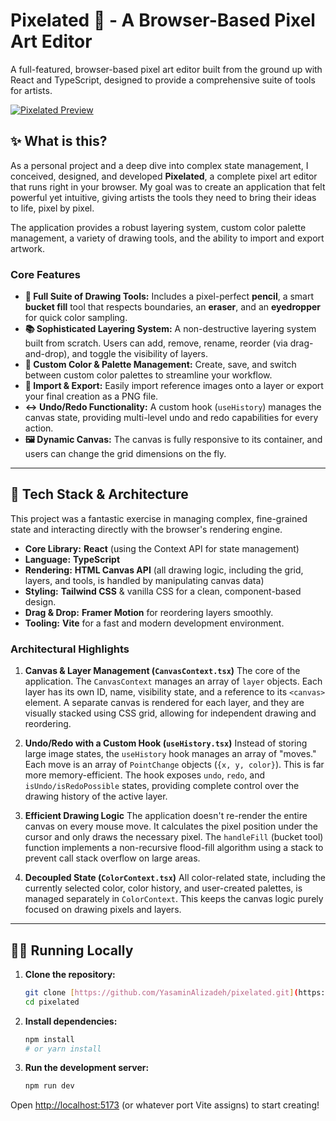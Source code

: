 # Pixelated 🎨 - A Browser-Based Pixel Art Editor

A full-featured, browser-based pixel art editor built from the ground up with React and TypeScript, designed to provide a comprehensive suite of tools for artists.

[![Pixelated Preview](https://i.postimg.cc/zBFbdwvb/Screenshot-2025-09-22-114921.png)](https://postimg.cc/sQ1gxhps)

## ✨ What is this?

As a personal project and a deep dive into complex state management, I conceived, designed, and developed **Pixelated**, a complete pixel art editor that runs right in your browser. My goal was to create an application that felt powerful yet intuitive, giving artists the tools they need to bring their ideas to life, pixel by pixel.

The application provides a robust layering system, custom color palette management, a variety of drawing tools, and the ability to import and export artwork.

### Core Features

* **🎨 Full Suite of Drawing Tools:** Includes a pixel-perfect **pencil**, a smart **bucket fill** tool that respects boundaries, an **eraser**, and an **eyedropper** for quick color sampling.
* **📚 Sophisticated Layering System:** A non-destructive layering system built from scratch. Users can add, remove, rename, reorder (via drag-and-drop), and toggle the visibility of layers.
* **🎨 Custom Color & Palette Management:** Create, save, and switch between custom color palettes to streamline your workflow.
* **💾 Import & Export:** Easily import reference images onto a layer or export your final creation as a PNG file.
* **↔️ Undo/Redo Functionality:** A custom hook (`useHistory`) manages the canvas state, providing multi-level undo and redo capabilities for every action.
* **🖼️ Dynamic Canvas:** The canvas is fully responsive to its container, and users can change the grid dimensions on the fly.

---

## 🔧 Tech Stack & Architecture

This project was a fantastic exercise in managing complex, fine-grained state and interacting directly with the browser's rendering engine.

* **Core Library:** **React** (using the Context API for state management)
* **Language:** **TypeScript**
* **Rendering:** **HTML Canvas API** (all drawing logic, including the grid, layers, and tools, is handled by manipulating canvas data)
* **Styling:** **Tailwind CSS** & vanilla CSS for a clean, component-based design.
* **Drag & Drop:** **Framer Motion** for reordering layers smoothly.
* **Tooling:** **Vite** for a fast and modern development environment.

### Architectural Highlights

1.  **Canvas & Layer Management (`CanvasContext.tsx`)**
    The core of the application. The `CanvasContext` manages an array of `layer` objects. Each layer has its own ID, name, visibility state, and a reference to its `<canvas>` element. A separate canvas is rendered for each layer, and they are visually stacked using CSS grid, allowing for independent drawing and reordering.

2.  **Undo/Redo with a Custom Hook (`useHistory.tsx`)**
    Instead of storing large image states, the `useHistory` hook manages an array of "moves." Each move is an array of `PointChange` objects (`{x, y, color}`). This is far more memory-efficient. The hook exposes `undo`, `redo`, and `isUndo/isRedoPossible` states, providing complete control over the drawing history of the active layer.

3.  **Efficient Drawing Logic**
    The application doesn't re-render the entire canvas on every mouse move. It calculates the pixel position under the cursor and only draws the necessary pixel. The `handleFill` (bucket tool) function implements a non-recursive flood-fill algorithm using a stack to prevent call stack overflow on large areas.

4.  **Decoupled State (`ColorContext.tsx`)**
    All color-related state, including the currently selected color, color history, and user-created palettes, is managed separately in `ColorContext`. This keeps the canvas logic purely focused on drawing pixels and layers.

---

## 🏃‍♂️ Running Locally

1.  **Clone the repository:**
    ```bash
    git clone [https://github.com/YasaminAlizadeh/pixelated.git](https://github.com/YasaminAlizadeh/pixelated.git)
    cd pixelated
    ```

2.  **Install dependencies:**
    ```bash
    npm install
    # or yarn install
    ```

3.  **Run the development server:**
    ```bash
    npm run dev
    ```

Open [http://localhost:5173](http://localhost:5173) (or whatever port Vite assigns) to start creating!
